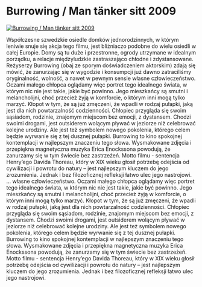 Burrowing / Man tänker sitt 2009 
=============
[![Burrowing / Man tänker sitt 2009 ](http://vidos.pl/images/player.gif)](http://vidos.pl/burrowing-man-tnker-sitt-2009)

 Współczesne szwedzkie osiedle domków jednorodzinnych, w którym leniwie snuje się akcja tego filmu, jest bliźniaczo podobne do wielu osiedli w całej Europie. Domy są tu duże i przestronne, ogrody utrzymane w idealnym porządku, a relacje międzyludzkie zastraszająco chłodne i zdystansowane. Reżyserzy Burrowing (obaj ze sporym doświadczeniem aktorskim) zdają się mówić, że zanurzając się w wygodzie i konsumpcji już dawno zatraciliśmy oryginalność, wolność, a nawet w pewnym sensie własne człowieczeństwo. Oczami małego chłopca oglądamy więc portret tego idealnego świata, w którym nic nie jest takie, jakie być powinno. Jego mieszkańcy są smutni i melancholijni, choć przecież żyją w komforcie, o którym inni mogą tylko marzyć. Kłopot w tym, że są już zmęczeni, że wpadli w rodzaj pułapki, jaką jest dla nich powtarzalność codzienności. Chłopiec przygląda się swoim sąsiadom, rodzinie, znajomym miejscom bez emocji, z dystansem. Chodzi swoimi drogami, jest outsiderem wolącym pływać w jeziorze niż celebrować kolejne urodziny. Ale jest też symbolem nowego pokolenia, którego celem będzie wyrwanie się z tej dusznej pułapki. Burrowing to kino spokojnej kontemplacji w najlepszym znaczeniu tego słowa. Wysmakowane zdjęcia i przepiękna magnetyczna muzyka Erica Enockssona powodują, że zanurzamy się w tym świecie bez zastrzeżeń. Motto filmu - sentencja Henry’ego Davida Thoreau, który w XIX wieku głosił potrzebę odejścia od cywilizacji i powrotu do natury – jest najlepszym kluczem do jego zrozumienia. Jednak i bez filozoficznej refleksji łatwo ulec jego nastrojowi.   ... własne człowieczeństwo. Oczami małego chłopca oglądamy więc portret tego idealnego świata, w którym nic nie jest takie, jakie być powinno. Jego mieszkańcy są smutni i melancholijni, choć przecież żyją w komforcie, o którym inni mogą tylko marzyć. Kłopot w tym, że są już zmęczeni, że wpadli w rodzaj pułapki, jaką jest dla nich powtarzalność codzienności. Chłopiec przygląda się swoim sąsiadom, rodzinie, znajomym miejscom bez emocji, z dystansem. Chodzi swoimi drogami, jest outsiderem wolącym pływać w jeziorze niż celebrować kolejne urodziny. Ale jest też symbolem nowego pokolenia, którego celem będzie wyrwanie się z tej dusznej pułapki. Burrowing to kino spokojnej kontemplacji w najlepszym znaczeniu tego słowa. Wysmakowane zdjęcia i przepiękna magnetyczna muzyka Erica Enockssona powodują, że zanurzamy się w tym świecie bez zastrzeżeń. Motto filmu - sentencja Henry’ego Davida Thoreau, który w XIX wieku głosił potrzebę odejścia od cywilizacji i powrotu do natury – jest najlepszym kluczem do jego zrozumienia. Jednak i bez filozoficznej refleksji łatwo ulec jego nastrojowi.

